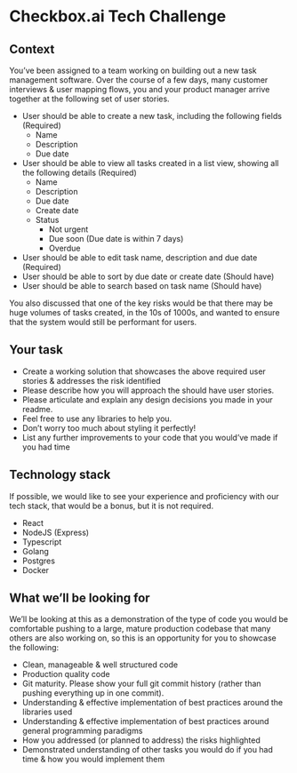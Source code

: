 # Checkbox.ai Tech Challenge

## Context

You’ve been assigned to a team working on building out a new task management software. Over the course of a few days, many customer interviews & user mapping flows, you and your product manager arrive together at the following set of user stories.

- User should be able to create a new task, including the following fields (Required)
  - Name
  - Description
  - Due date
- User should be able to view all tasks created in a list view, showing all the following details (Required)
  - Name
  - Description
  - Due date
  - Create date
  - Status
    - Not urgent
    - Due soon (Due date is within 7 days)
    - Overdue
- User should be able to edit task name, description and due date (Required)
- User should be able to sort by due date or create date (Should have)
- User should be able to search based on task name (Should have)

You also discussed that one of the key risks would be that there may be huge volumes of tasks created, in the 10s of 1000s, and wanted to ensure that the system would still be performant for users.

## Your task

- Create a working solution that showcases the above required user stories & addresses the risk identified
- Please describe how you will approach the should have user stories.
- Please articulate and explain any design decisions you made in your readme.
- Feel free to use any libraries to help you.
- Don’t worry too much about styling it perfectly!
- List any further improvements to your code that you would’ve made if you had time

## Technology stack

If possible, we would like to see your experience and proficiency with our tech stack, that would be a bonus, but it is not required.

- React
- NodeJS (Express)
- Typescript
- Golang
- Postgres
- Docker

## What we’ll be looking for

We’ll be looking at this as a demonstration of the type of code you would be comfortable pushing to a large, mature production codebase that many others are also working on, so this is an opportunity for you to showcase the following:

- Clean, manageable & well structured code
- Production quality code
- Git maturity. Please show your full git commit history (rather than pushing everything up in one commit).
- Understanding & effective implementation of best practices around the libraries used
- Understanding & effective implementation of best practices around general programming paradigms
- How you addressed (or planned to address) the risks highlighted
- Demonstrated understanding of other tasks you would do if you had time & how you would implement them
